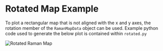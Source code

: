 # Rotated Map Example

To plot a rectangular map that is not aligned with the x and y axes, the rotation member of the `RamanMapData` object can be used. Example python code used to generate the below plot is contained within `rotated.py`

![Rotated Raman Map]("./rotated.png")

